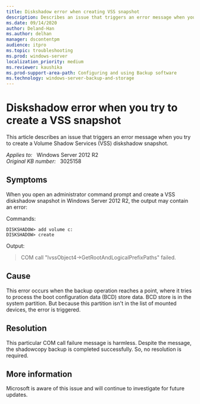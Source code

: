 ```yaml
---
title: Diskshadow error when creating VSS snapshot
description: Describes an issue that triggers an error message when you try to create a Volume Shadow Services (VSS) diskshadow snapshot. The error message reflects a benign condition that doesn't disrupt the backup operation.
ms.date: 09/14/2020
author: Deland-Han
ms.author: delhan 
manager: dscontentpm
audience: itpro
ms.topic: troubleshooting
ms.prod: windows-server
localization_priority: medium
ms.reviewer: kaushika
ms.prod-support-area-path: Configuring and using Backup software
ms.technology: windows-server-backup-and-storage
---
```

# Diskshadow error when you try to create a VSS snapshot  

This article describes an issue that triggers an error message when you try to create a Volume Shadow Services (VSS) diskshadow snapshot.

_Applies to:_ &nbsp; Windows Server 2012 R2  
_Original KB number:_ &nbsp; 3025158

## Symptoms  

When you open an administrator command prompt and create a VSS diskshadow snapshot in Windows Server 2012 R2, the output may contain an error:  

Commands:

```console
DISKSHADOW> add volume c:  
DISKSHADOW> create
```

Output:

> COM call "lvssObject4->GetRootAndLogicalPrefixPaths" failed.

## Cause

This error occurs when the backup operation reaches a point, where it tries to process the boot configuration data (BCD) store data. BCD store is in the system partition. But because this partition isn't in the list of mounted devices, the error is triggered.

## Resolution

This particular COM call failure message is harmless. Despite the message, the shadowcopy backup is completed successfully. So, no resolution is required.

## More information

Microsoft is aware of this issue and will continue to investigate for future updates.
